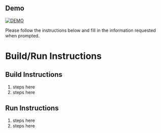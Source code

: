 
## Demo
[![DEMO](https://www.youtube.com/watch?v=cAqIqHLNxvw.jpg)](https://www.youtube.com/watch?v=cAqIqHLNxvw) 

Please follow the instructions below and fill in the information requested when prompted.


# Build/Run Instructions

## Build Instructions
1. steps here
2. steps here

## Run Instructions
1. steps here
2. steps here 
